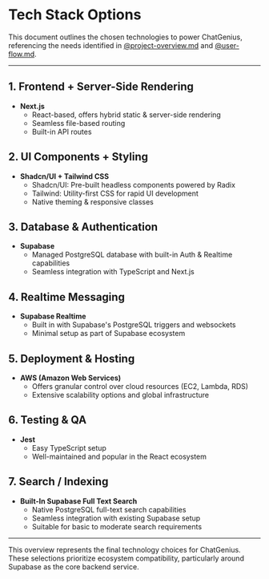 # Tech Stack Options

This document outlines the chosen technologies to power ChatGenius, referencing the needs identified in [@project-overview.md](./project-overview.md) and [@user-flow.md](./user-flow.md).

---

## 1. Frontend + Server-Side Rendering

- **Next.js**  
  - React-based, offers hybrid static & server-side rendering  
  - Seamless file-based routing  
  - Built-in API routes

## 2. UI Components + Styling

- **Shadcn/UI + Tailwind CSS**  
  - Shadcn/UI: Pre-built headless components powered by Radix  
  - Tailwind: Utility-first CSS for rapid UI development  
  - Native theming & responsive classes

## 3. Database & Authentication

- **Supabase**  
  - Managed PostgreSQL database with built-in Auth & Realtime capabilities  
  - Seamless integration with TypeScript and Next.js

## 4. Realtime Messaging

- **Supabase Realtime**  
  - Built in with Supabase's PostgreSQL triggers and websockets  
  - Minimal setup as part of Supabase ecosystem

## 5. Deployment & Hosting

- **AWS (Amazon Web Services)**  
  - Offers granular control over cloud resources (EC2, Lambda, RDS)  
  - Extensive scalability options and global infrastructure

## 6. Testing & QA

- **Jest**  
  - Easy TypeScript setup  
  - Well-maintained and popular in the React ecosystem

## 7. Search / Indexing

- **Built-In Supabase Full Text Search**  
  - Native PostgreSQL full-text search capabilities  
  - Seamless integration with existing Supabase setup  
  - Suitable for basic to moderate search requirements

---

This overview represents the final technology choices for ChatGenius. These selections prioritize ecosystem compatibility, particularly around Supabase as the core backend service.